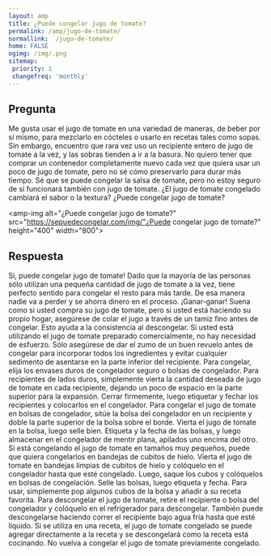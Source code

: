 ```yaml
---
layout: amp
title: ¿Puede congelar jugo de tomate?  
permalink: /amp/jugo-de-tomate/
normallink:  /jugo-de-tomate/
home: FALSE
ogimg: /img/.png
sitemap:
 priority: 1
 changefreq: 'monthly'
---
```




## Pregunta

Me gusta usar el jugo de tomate en una variedad de maneras, de beber por sí mismo, para mezclarlo en cócteles o usarlo en recetas tales como sopas. Sin embargo, encuentro que rara vez uso un recipiente entero de jugo de tomate a la vez, y las sobras tienden a ir a la basura. No quiero tener que comprar un contenedor completamente nuevo cada vez que quiera usar un poco de jugo de tomate, pero no sé cómo preservarlo para durar más tiempo. Sé que se puede congelar la salsa de tomate, pero no estoy seguro de si funcionará también con jugo de tomate. ¿El jugo de tomate congelado cambiará el sabor o la textura? ¿Puede congelar jugo de tomate?


<amp-img alt="¿Puede congelar jugo de tomate?" src="https://sepuedecongelar.com/img/"¿Puede congelar jugo de tomate?" height="400" width="800"></amp-img>


## Respuesta

Sí, puede congelar jugo de tomate! Dado que la mayoría de las personas sólo utilizan una pequeña cantidad de jugo de tomate a la vez, tiene perfecto sentido para congelar el resto para más tarde. De esa manera nadie va a perder y se ahorra dinero en el proceso. ¡Ganar-ganar!
Suena como si usted compra su jugo de tomate, pero si usted está haciendo su propio hogar, asegúrese de colar el jugo a través de un tamiz fino antes de congelar. Esto ayuda a la consistencia al descongelar. Si usted está utilizando el jugo de tomate preparado comercialmente, no hay necesidad de esfuerzo. Sólo asegúrese de dar el zumo de un buen revuelo antes de congelar para incorporar todos los ingredientes y evitar cualquier sedimento de asentarse en la parte inferior del recipiente.
Para congelar, elija los envases duros de congelador seguro o bolsas de congelador. Para recipientes de lados duros, simplemente vierta la cantidad deseada de jugo de tomate en cada recipiente, dejando un poco de espacio en la parte superior para la expansión. Cerrar firmemente, luego etiquetar y fechar los recipientes y colocarlos en el congelador. Para congelar el jugo de tomate en bolsas de congelador, sitúe la bolsa del congelador en un recipiente y doble la parte superior de la bolsa sobre el borde. Vierta el jugo de tomate en la bolsa, luego selle bien. Etiqueta y la fecha de las bolsas, y luego almacenar en el congelador de mentir plana, apilados uno encima del otro.
Si está congelando el jugo de tomate en tamaños muy pequeños, puede que quiera congelarlos en bandejas de cubitos de hielo. Vierta el jugo de tomate en bandejas limpias de cubitos de hielo y colóquelo en el congelador hasta que esté congelado. Luego, saque los cubos y colóquelos en bolsas de congelación. Selle las bolsas, luego etiqueta y fecha. Para usar, simplemente pop algunos cubos de la bolsa y añadir a su receta favorita.
Para descongelar el jugo de tomate, retire el recipiente o bolsa del congelador y colóquelo en el refrigerador para descongelar. También puede descongelarse haciendo correr el recipiente bajo agua fría hasta que esté líquido. Si se utiliza en una receta, el jugo de tomate congelado se puede agregar directamente a la receta y se descongelará como la receta está cocinando. No vuelva a congelar el jugo de tomate previamente congelado.
